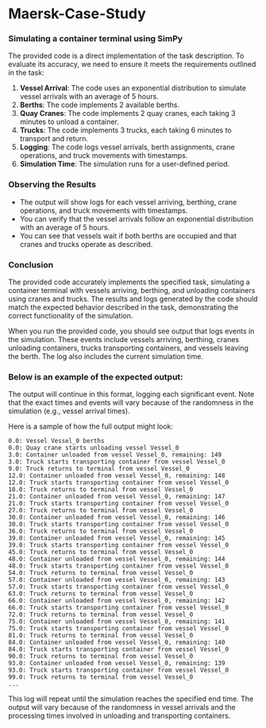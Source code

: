 # Maersk-Case-Study
### Simulating a container terminal using SimPy

The provided code is a direct implementation of the task description. To evaluate its accuracy, we need to ensure it meets the requirements outlined in the task:

1. **Vessel Arrival**: The code uses an exponential distribution to simulate vessel arrivals with an average of 5 hours.
2. **Berths**: The code implements 2 available berths.
3. **Quay Cranes**: The code implements 2 quay cranes, each taking 3 minutes to unload a container.
4. **Trucks**: The code implements 3 trucks, each taking 6 minutes to transport and return.
5. **Logging**: The code logs vessel arrivals, berth assignments, crane operations, and truck movements with timestamps.
6. **Simulation Time**: The simulation runs for a user-defined period.


### Observing the Results
- The output will show logs for each vessel arriving, berthing, crane operations, and truck movements with timestamps.
- You can verify that the vessel arrivals follow an exponential distribution with an average of 5 hours.
- You can see that vessels wait if both berths are occupied and that cranes and trucks operate as described.

### Conclusion
The provided code accurately implements the specified task, simulating a container terminal with vessels arriving, berthing, and unloading containers using cranes and trucks. The results and logs generated by the code should match the expected behavior described in the task, demonstrating the correct functionality of the simulation.

When you run the provided code, you should see output that logs events in the simulation. These events include vessels arriving, berthing, cranes unloading containers, trucks transporting containers, and vessels leaving the berth. The log also includes the current simulation time.

### Below is an example of the expected output:

The output will continue in this format, logging each significant event. Note that the exact times and events will vary because of the randomness in the simulation (e.g., vessel arrival times).

Here is a sample of how the full output might look:

```
0.0: Vessel Vessel_0 berths
0.0: Quay crane starts unloading vessel Vessel_0
3.0: Container unloaded from vessel Vessel_0, remaining: 149
3.0: Truck starts transporting container from vessel Vessel_0
9.0: Truck returns to terminal from vessel Vessel_0
12.0: Container unloaded from vessel Vessel_0, remaining: 148
12.0: Truck starts transporting container from vessel Vessel_0
18.0: Truck returns to terminal from vessel Vessel_0
21.0: Container unloaded from vessel Vessel_0, remaining: 147
21.0: Truck starts transporting container from vessel Vessel_0
27.0: Truck returns to terminal from vessel Vessel_0
30.0: Container unloaded from vessel Vessel_0, remaining: 146
30.0: Truck starts transporting container from vessel Vessel_0
36.0: Truck returns to terminal from vessel Vessel_0
39.0: Container unloaded from vessel Vessel_0, remaining: 145
39.0: Truck starts transporting container from vessel Vessel_0
45.0: Truck returns to terminal from vessel Vessel_0
48.0: Container unloaded from vessel Vessel_0, remaining: 144
48.0: Truck starts transporting container from vessel Vessel_0
54.0: Truck returns to terminal from vessel Vessel_0
57.0: Container unloaded from vessel Vessel_0, remaining: 143
57.0: Truck starts transporting container from vessel Vessel_0
63.0: Truck returns to terminal from vessel Vessel_0
66.0: Container unloaded from vessel Vessel_0, remaining: 142
66.0: Truck starts transporting container from vessel Vessel_0
72.0: Truck returns to terminal from vessel Vessel_0
75.0: Container unloaded from vessel Vessel_0, remaining: 141
75.0: Truck starts transporting container from vessel Vessel_0
81.0: Truck returns to terminal from vessel Vessel_0
84.0: Container unloaded from vessel Vessel_0, remaining: 140
84.0: Truck starts transporting container from vessel Vessel_0
90.0: Truck returns to terminal from vessel Vessel_0
93.0: Container unloaded from vessel Vessel_0, remaining: 139
93.0: Truck starts transporting container from vessel Vessel_0
99.0: Truck returns to terminal from vessel Vessel_0
...
```

This log will repeat until the simulation reaches the specified end time. The output will vary because of the randomness in vessel arrivals and the processing times involved in unloading and transporting containers.
